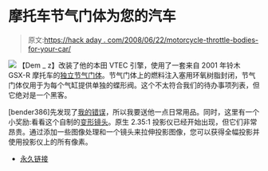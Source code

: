 # 摩托车节气门体为您的汽车

> 原文:[https://hack aday . com/2008/06/22/motorcycle-throttle-bodies-for-your-car/](https://hackaday.com/2008/06/22/motorcycle-throttle-bodies-for-your-car/)

![](../Images/47eea4881ba18829b57a9fa4915fa7cd.png)
【Dem _ z】改装了他的本田 VTEC 引擎，使用了一套来自 2001 年铃木 GSX-R 摩托车的[独立节气门体](http://forums.evolutionm.net/showthread.php?t=241327)。节气门体上的燃料注入塞用环氧树脂封闭，节气门体仅用于为每个气缸提供单独的蝶形阀。这个不太符合我们的待办事项列表，但它绝对是一个黑客。

[bender386]先发现了[我的错误](http://www.hackaday.com/2005/09/16/individual-throttle-body-setup/)，所以我要送他一点日常用品。同时，这里有一个小奖励:看看这个自制的[变形镜头](http://www.zuggsoft.com/theater/prism.htm)。原生 2.35:1 投影仪已经开始出现，但它们非常昂贵。通过添加一些图像处理和一个镜头来拉伸投影图像，您可以获得全幅投影并使用投影仪上的所有像素。

*   [永久链接](http://forums.evolutionm.net/showthread.php?t=241327)